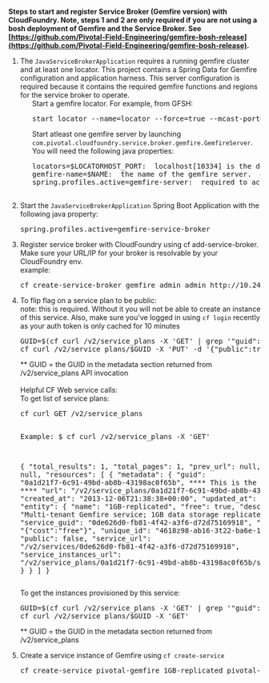 <strong>Steps to start and register Service Broker (Gemfire version) with CloudFoundry.  Note, steps 1 and 2 are only required if you are not using a bosh deployment of Gemfire and the Service Broker.  See [https://github.com/Pivotal-Field-Engineering/gemfire-bosh-release](https://github.com/Pivotal-Field-Engineering/gemfire-bosh-release). </strong>
<ol>
<li>The <code>JavaServiceBrokerApplication</code> requires a running gemfire cluster and at least one locator.  This project contains a Spring Data for Gemfire configuration and application harness.  This server configuration is required because it contains the required gemfire functions and regions for the service broker to operate.
<ul>
Start a gemfire locator.  For example, from GFSH: <pre>start locator --name=locator --force=true --mcast-port=0 --log-level=fine</pre>
</ul>
<ul>
Start atleast one gemfire server by launching <code>com.pivotal.cloudfoundry.service.broker.gemfire.GemfireServer</code>.  You will need the following java properties:
<pre>locators=$LOCATORHOST_PORT:  localhost[10334] is the default.  This is only required if you have a different host/port combo
gemfire-name=$NAME:  the name of the gemfire server.  gemfire-server is the default
spring.profiles.active=gemfire-server:  required to activate the appropriate spring profile and gemfire spring beams<br>
</pre>
</ul>
</li>
<li>Start the <code>JavaServiceBrokerApplication</code> Spring Boot Application with the following java property:
<pre>spring.profiles.active=gemfire-service-broker</pre>
</li>
<li>Register service broker with CloudFoundry using cf add-service-broker.  Make sure your URL/IP for your broker is resolvable by your CloudFoundry env.<br>
example: <br>
<pre>cf create-service-broker gemfire admin admin http://10.244.0.102:8888</pre>
</li>
<li>To flip flag on a service plan to be public:<br>
note: this is required.  Without it you will not be able to create an instance of this service.  Also, make sure you've logged in using <code>cf login</code> recently as your auth token is only cached for 10 minutes
<pre>
GUID=$(cf curl /v2/service_plans -X 'GET' | grep '"guid":' | sed 's/\"guid": //' | tr -d ' ",')
cf curl /v2/service_plans/$GUID -X 'PUT' -d '{"public":true}'
</pre>
** GUID = the GUID in the metadata section returned from /v2/service_plans API invocation
<br><br>
Helpful CF Web service calls:<br>
To get list of service plans:
<pre>cf curl GET /v2/service_plans

Example:
$ cf curl /v2/service_plans -X 'GET'

{
  "total_results": 1,
  "total_pages": 1,
  "prev_url": null,
  "next_url": null,
  "resources": [
    {
      "metadata": {
        "guid": "0a1d21f7-6c91-49bd-ab8b-43198ac0f65b",    **** This is the value to use ****
        "url": "/v2/service_plans/0a1d21f7-6c91-49bd-ab8b-43198ac0f65b",
        "created_at": "2013-12-06T21:38:38+00:00",
        "updated_at": null
      },
      "entity": {
        "name": "1GB-replicated",
        "free": true,
        "description": "Multi-tenant Gemfire service; 1GB data storage replicated",
        "service_guid": "0de626d0-fb81-4f42-a3f6-d72d75169918",
        "extra": "{\"cost\":\"free\"}",
        "unique_id": "4618z98-ab16-3t22-ba6e-1f258d3addz2",
        "public": false,
        "service_url": "/v2/services/0de626d0-fb81-4f42-a3f6-d72d75169918",
        "service_instances_url": "/v2/service_plans/0a1d21f7-6c91-49bd-ab8b-43198ac0f65b/service_instances"
      }
    }
  ]
}
</pre>

To get the instances provisioned by this service:
<pre>
GUID=$(cf curl /v2/service_plans -X 'GET' | grep '"guid":' | sed 's/\"guid": //' | tr -d ' ",')
cf curl /v2/service_plans/$GUID -X 'GET'
</pre>
** GUID = the GUID in the metadata section returned from /v2/service_plans
</li>
<li>Create a service instance of Gemfire using <code>cf create-service</code>
<pre>
cf create-service pivotal-gemfire 1GB-replicated pivotal-gemfire-1
</pre>
</li>
</ol>
